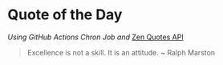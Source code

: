 # Quote of the Day 
*Using GitHub Actions Chron Job and* [Zen Quotes API]( https://zenquotes.io/ )
> Excellence is not a skill. It is an attitude.  ~ Ralph Marston
